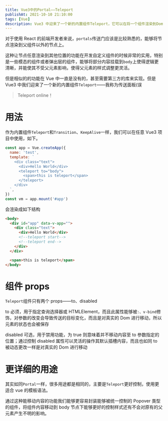 ```yaml
---
title: Vue3中的Portal——Teleport
publishAt: 2021-10-10 21:10:00
tags: [Vue]
description: Vue3 中迎来了一个新的内置组件Teleport，它可以在将一个组件渲染到Dom的任意节点上，并且可以控制组件的显示和隐藏。对于组件的开发可以无需外部依赖达成某些效果
---
```


对于使用 React 的前端开发者来说，`portals`传送门应该是比较熟悉的，能够将节点渲染到父组件以外的节点上。

这种让节点任意渲染到其他位置的功能在开发自定义组件的时候非常的实用，特别是一些模态的组件或者弹出层的组件，能够将部分内容挂载到`body`上使得逻辑更清晰，并能使其不受父元素影响，使得父元素的样式调整更灵活。

但是相似的的功能在 Vue 中一直是没有的，甚至需要第三方的库来实现。但是 Vue3 中我们迎来了一个新的内置组件`Teleport`——我称为传送面板(误

> Teleport online！

# 用法

作为内置组件`Teleport`和`Transition`、`KeepAlive`一样，我们可以在任意 Vue3 项目中使用，如下。

```javascript
const app = Vue.createApp({
  name: 'test',
  template: `
    <div class="text">
      <div>Hello World</div>
      <teleport to="body">
        <span>this is teleport</span>
      </teleport>
    </div>
  `,
})
const vm = app.mount('#app')
```

会渲染成如下结构

```html
<body>
  <div id="app" data-v-app="">
    <div class="text">
      <div>Hello World</div>
      <!--teleport start-->
      <!--teleport end-->
    </div>
  </div>

  <span>this is teleport</span>
</body>
```

# 组件 props

`Teleport`组件只有两个 props——to、disabled

to 必须，用于指定查询选择器或 HTMLElement，而且此属性能够被`:、v-bind`修饰，对参数的改变会导致传送的目标变化，而且是对真实的 Dom 进行移动，所以元素的状态也会被保存

disabled 可选，用于禁用功能，为 true 则意味着并不移动内容至 to 参数指定的位置；通过控制 disabled 属性可以灵活的操作其默认插槽内容，而且也如同 to 被动态更改一样是对真实的 Dom 进行移动

# 更详细的用途

其实如同`Portal`一样，很多用途都是相同的，主要是`Teleport`更好控制，使用更适合 vue 的模板语法。

通过这种能移动内容的功能我们能够更容易封装能够被统一控制的 Popover 类型的组件，将组件内容移动到 body 节点下能够更好的控制样式还有不会对原有的父元素产生不明的影响。
